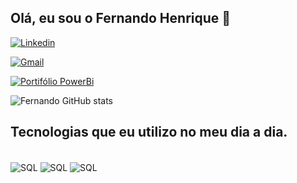 ## Olá, eu sou o Fernando Henrique 👋

[![Linkedin](https://img.shields.io/badge/LinkedIn-0077B5?style=for-the-badge&logo=linkedin&logoColor=white)](https://www.linkedin.com/in/fernando-henrique-938a96168/)

[![Gmail](https://img.shields.io/badge/Gmail-D14836?style=for-the-badge&logo=gmail&logoColor=white)](<mailto: henriquenando1993@gmail.com>)

[![Portifólio PowerBi](https://img.shields.io/website-up-down-green-red/http/monip.org.svg)](https://sites.google.com/view/portfolio-fernando-henrique/in%C3%ADcio)


![Fernando GitHub stats](https://github-readme-stats.vercel.app/api?username=FernandoHenrique28&show_icons=true&theme=dracula)


## Tecnologias que eu utilizo no meu dia a dia.

<div style="display: inline_block"><br/>
    <img align="center" alt="SQL" src="https://img.shields.io/badge/Microsoft_SQL_Server-CC2927?style=for-the-badge&logo=microsoft-sql-server&logoColor=white"/>
    <img align="center" alt="SQL" src="https://img.shields.io/badge/MySQL-00000F?style=for-the-badge&logo=mysql&logoColor=white"/>
    <img align="center" alt="SQL" src="https://img.shields.io/badge/Python-3776AB?style=for-the-badge&logo=python&logoColor=white"/> 
</div>



